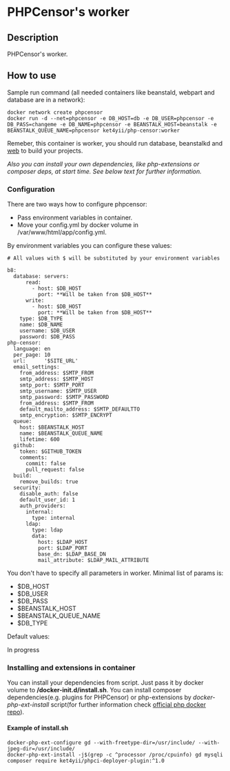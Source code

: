 # PHPCensor's worker

## Description

PHPCensor's worker.

## How to use

Sample run command (all needed containers like beanstald, webpart and database are in a network):

```
docker network create phpcensor
docker run -d --net=phpcensor -e DB_HOST=db -e DB_USER=phpcensor -e DB_PASS=changeme -e DB_NAME=phpcensor -e BEANSTALK_HOST=beanstalk -e BEANSTALK_QUEUE_NAME=phpcensor ket4yii/php-censor:worker
```

Remeber, this container is worker, you should run database, 
beanstalkd and [web](https://github.com/ket4yii/docker-php-censor/tree/master/worker) to build your projects.

*Also you can install your own dependencies, like php-extensions or composer deps, at start time. See below text for further information.*

### Configuration

There are two ways how to configure phpcensor:

* Pass environment variables in container.  
* Move your config.yml by docker volume in /var/www/html/app/config.yml.  

By environment variables you can configure these values:

```
# All values with $ will be substituted by your environment variables

b8:
  database: servers:
      read:
        - host: $DB_HOST
          port: **Will be taken from $DB_HOST**
      write:
        - host: $DB_HOST
          port: **Will be taken from $DB_HOST**
    type: $DB_TYPE
    name: $DB_NAME
    username: $DB_USER
    password: $DB_PASS
php-censor:
  language: en
  per_page: 10
  url:      '$SITE_URL'
  email_settings:
    from_address: $SMTP_FROM
    smtp_address: $SMTP_HOST
    smtp_port: $SMTP_PORT
    smtp_username: $SMTP_USER
    smtp_password: $SMTP_PASSWORD
    from_address: $SMTP_FROM
    default_mailto_address: $SMTP_DEFAULTTO
    smtp_encryption: $SMTP_ENCRYPT
  queue:
    host: $BEANSTALK_HOST
    name: $BEANSTALK_QUEUE_NAME
    lifetime: 600
  github:
    token: $GITHUB_TOKEN
    comments:
      commit: false
      pull_request: false
  build:
    remove_builds: true
  security:
    disable_auth: false
    default_user_id: 1
    auth_providers:
      internal:
        type: internal
      ldap:
        type: ldap
        data:
          host: $LDAP_HOST
          port: $LDAP_PORT
          base_dn: $LDAP_BASE_DN
          mail_attribute: $LDAP_MAIL_ATTRIBUTE
``` 

You don't have to specify all parameters in worker. Minimal list of params is:

* $DB_HOST
* $DB_USER
* $DB_PASS
* $BEANSTALK_HOST
* $BEANSTALK_QUEUE_NAME
* $DB_TYPE

Default values:

In progress

### Installing and extensions in container

You can install your dependencies from script. Just pass it by docker volume to **/docker-init.d/install.sh**. You can install composer dependencies(e.g. plugins for PHPCensor) or php-extensions by *docker-php-ext-install* script(for further information check [official php docker repo](https://hub.docker.com/_/php/)).

#### Example of install.sh

```
docker-php-ext-configure gd --with-freetype-dir=/usr/include/ --with-jpeg-dir=/usr/include/
docker-php-ext-install -j$(grep -c ^processor /proc/cpuinfo) gd mysqli 
composer require ket4yii/phpci-deployer-plugin:^1.0
```

